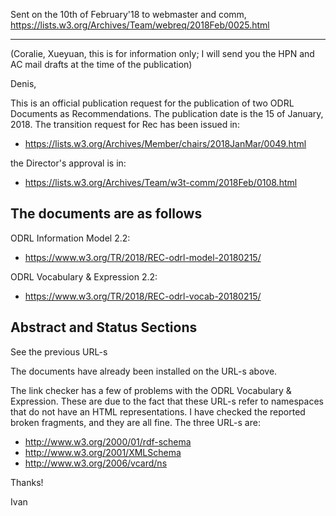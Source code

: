 Sent on the 10th of February'18 to webmaster and comm, https://lists.w3.org/Archives/Team/webreq/2018Feb/0025.html

----


(Coralie, Xueyuan, this is for information only; I will send you the HPN and AC mail drafts at the time of the publication)

Denis,

This is an official publication request for the publication of two ODRL Documents as Recommendations. The publication date is the 15 of January, 2018. The transition request for Rec has been issued in:
- https://lists.w3.org/Archives/Member/chairs/2018JanMar/0049.html

the Director's approval is in:
- https://lists.w3.org/Archives/Team/w3t-comm/2018Feb/0108.html


The documents are as follows
----------------------------

ODRL Information Model 2.2:
- https://www.w3.org/TR/2018/REC-odrl-model-20180215/

ODRL Vocabulary & Expression 2.2:
- https://www.w3.org/TR/2018/REC-odrl-vocab-20180215/


Abstract and Status Sections
----------------------------

See the previous URL-s

The documents have already been installed on the URL-s above.

The link checker has a few of problems with the ODRL Vocabulary & Expression. These are due to the fact that these URL-s refer to namespaces that do not have an HTML representations. I have checked the reported broken fragments, and they are all fine. The three URL-s are:

- http://www.w3.org/2000/01/rdf-schema
- http://www.w3.org/2001/XMLSchema
- http://www.w3.org/2006/vcard/ns


Thanks!

Ivan
